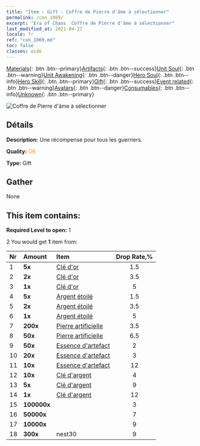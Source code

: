 ```yaml
---
title: "Item - Gift - Coffre de Pierre d'âme à sélectionner"
permalink: /con_1069/
excerpt: "Era of Chaos  Coffre de Pierre d'âme à sélectionner"
last_modified_at: 2021-04-27
locale: fr
ref: "con_1069.md"
toc: false
classes: wide
---
```

 [Materials](/ItemsFR/){: .btn .btn--primary}[Artifacts](/ItemsFR/Artifacts/){: .btn .btn--success}[Unit Soul](/ItemsFR/UnitSoul/){: .btn .btn--warning}[Unit Awakening](/ItemsFR/UnitAwakening/){: .btn .btn--danger}[Hero Soul](/ItemsFR/HeroSoul/){: .btn .btn--info}[Hero Skill](/ItemsFR/HeroSkill/){: .btn .btn--primary}[Gift](/ItemsFR/Gift/){: .btn .btn--success}[Event related](/ItemsFR/Events/){: .btn .btn--warning}[Avatars](/ItemsFR/Avatars/){: .btn .btn--danger}[Consumables](/ItemsFR/Consumables/){: .btn .btn--info}[Unknown](/ItemsFR/Unknown/){: .btn .btn--primary}

 ![Coffre de Pierre d'âme à sélectionner](/images/t/i_613001.png)

## Détails
 **Description:** Une récompense pour tous les guerriers.

 **Quality:** <span style="color: #FF8C00">OK</span>

 **Type:** Gift

## Gather

  None

## This item contains:

 **Required Level to open:** 1

 2 You would get **1** item  from:

  | Nr | Amount |     Item    | Drop Rate,% |
  |:---|:-------|:------------|:---------:|
  | 1 |  **5x** | [Clé d'or](/ItemsFR/con_783/) | 1.5 | 
  | 2 |  **2x** | [Clé d'or](/ItemsFR/con_783/) | 3.5 | 
  | 3 |  **1x** | [Clé d'or](/ItemsFR/con_783/) | 5 | 
  | 4 |  **5x** | [Argent étoilé](/ItemsFR/con_969/) | 1.5 | 
  | 5 |  **2x** | [Argent étoilé](/ItemsFR/con_969/) | 3.5 | 
  | 6 |  **1x** | [Argent étoilé](/ItemsFR/con_969/) | 5 | 
  | 7 |  **200x** | [Pierre artificielle](/ItemsFR/art_188/) | 3.5 | 
  | 8 |  **50x** | [Pierre artificielle](/ItemsFR/art_188/) | 6.5 | 
  | 9 |  **50x** | [Essence d'artefact](/ItemsFR/con_761/) | 2 | 
  | 10 |  **20x** | [Essence d'artefact](/ItemsFR/con_761/) | 3 | 
  | 11 |  **10x** | [Essence d'artefact](/ItemsFR/con_761/) | 12 | 
  | 12 |  **10x** | [Clé d'argent](/ItemsFR/con_693/) | 4 | 
  | 13 |  **5x** | [Clé d'argent](/ItemsFR/con_693/) | 9 | 
  | 14 |  **1x** | [Clé d'argent](/ItemsFR/con_693/) | 12 | 
  | 15 |  **100000x** | <i class="fas fa-coins"/> | 3 | 
  | 16 |  **50000x** | <i class="fas fa-coins"/> | 7 | 
  | 17 |  **10000x** | <i class="fas fa-coins"/> | 9 | 
  | 18 |  **300x** | nest30 | 9 | 
